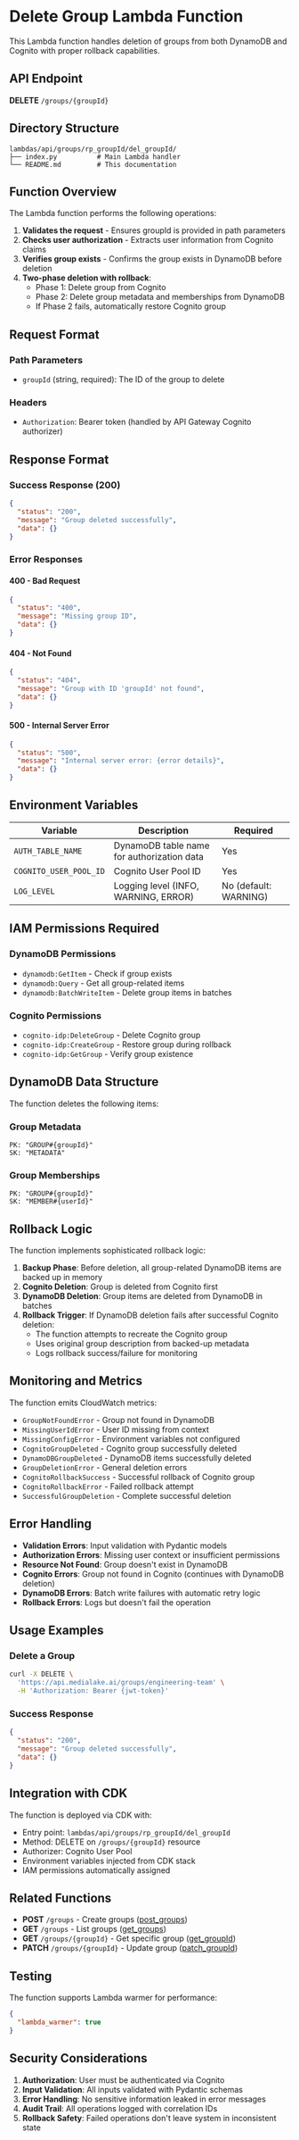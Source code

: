 # Delete Group Lambda Function

This Lambda function handles deletion of groups from both DynamoDB and Cognito with proper rollback capabilities.

## API Endpoint

**DELETE** `/groups/{groupId}`

## Directory Structure

```
lambdas/api/groups/rp_groupId/del_groupId/
├── index.py          # Main Lambda handler
└── README.md         # This documentation
```

## Function Overview

The Lambda function performs the following operations:

1. **Validates the request** - Ensures groupId is provided in path parameters
2. **Checks user authorization** - Extracts user information from Cognito claims
3. **Verifies group exists** - Confirms the group exists in DynamoDB before deletion
4. **Two-phase deletion with rollback**:
   - Phase 1: Delete group from Cognito
   - Phase 2: Delete group metadata and memberships from DynamoDB
   - If Phase 2 fails, automatically restore Cognito group

## Request Format

### Path Parameters
- `groupId` (string, required): The ID of the group to delete

### Headers
- `Authorization`: Bearer token (handled by API Gateway Cognito authorizer)

## Response Format

### Success Response (200)
```json
{
  "status": "200",
  "message": "Group deleted successfully",
  "data": {}
}
```

### Error Responses

#### 400 - Bad Request
```json
{
  "status": "400", 
  "message": "Missing group ID",
  "data": {}
}
```

#### 404 - Not Found
```json
{
  "status": "404",
  "message": "Group with ID 'groupId' not found", 
  "data": {}
}
```

#### 500 - Internal Server Error
```json
{
  "status": "500",
  "message": "Internal server error: {error details}",
  "data": {}
}
```

## Environment Variables

| Variable | Description | Required |
|----------|-------------|----------|
| `AUTH_TABLE_NAME` | DynamoDB table name for authorization data | Yes |
| `COGNITO_USER_POOL_ID` | Cognito User Pool ID | Yes |
| `LOG_LEVEL` | Logging level (INFO, WARNING, ERROR) | No (default: WARNING) |

## IAM Permissions Required

### DynamoDB Permissions
- `dynamodb:GetItem` - Check if group exists
- `dynamodb:Query` - Get all group-related items
- `dynamodb:BatchWriteItem` - Delete group items in batches

### Cognito Permissions  
- `cognito-idp:DeleteGroup` - Delete Cognito group
- `cognito-idp:CreateGroup` - Restore group during rollback
- `cognito-idp:GetGroup` - Verify group existence

## DynamoDB Data Structure

The function deletes the following items:

### Group Metadata
```
PK: "GROUP#{groupId}"
SK: "METADATA"
```

### Group Memberships
```
PK: "GROUP#{groupId}" 
SK: "MEMBER#{userId}"
```

## Rollback Logic

The function implements sophisticated rollback logic:

1. **Backup Phase**: Before deletion, all group-related DynamoDB items are backed up in memory
2. **Cognito Deletion**: Group is deleted from Cognito first
3. **DynamoDB Deletion**: Group items are deleted from DynamoDB in batches
4. **Rollback Trigger**: If DynamoDB deletion fails after successful Cognito deletion:
   - The function attempts to recreate the Cognito group
   - Uses original group description from backed-up metadata
   - Logs rollback success/failure for monitoring

## Monitoring and Metrics

The function emits CloudWatch metrics:

- `GroupNotFoundError` - Group not found in DynamoDB
- `MissingUserIdError` - User ID missing from context
- `MissingConfigError` - Environment variables not configured
- `CognitoGroupDeleted` - Cognito group successfully deleted
- `DynamoDBGroupDeleted` - DynamoDB items successfully deleted
- `GroupDeletionError` - General deletion errors
- `CognitoRollbackSuccess` - Successful rollback of Cognito group
- `CognitoRollbackError` - Failed rollback attempt
- `SuccessfulGroupDeletion` - Complete successful deletion

## Error Handling

- **Validation Errors**: Input validation with Pydantic models
- **Authorization Errors**: Missing user context or insufficient permissions
- **Resource Not Found**: Group doesn't exist in DynamoDB
- **Cognito Errors**: Group not found in Cognito (continues with DynamoDB deletion)
- **DynamoDB Errors**: Batch write failures with automatic retry logic
- **Rollback Errors**: Logs but doesn't fail the operation

## Usage Examples

### Delete a Group
```bash
curl -X DELETE \
  'https://api.medialake.ai/groups/engineering-team' \
  -H 'Authorization: Bearer {jwt-token}'
```

### Success Response
```json
{
  "status": "200",
  "message": "Group deleted successfully", 
  "data": {}
}
```

## Integration with CDK

The function is deployed via CDK with:
- Entry point: `lambdas/api/groups/rp_groupId/del_groupId`
- Method: DELETE on `/groups/{groupId}` resource
- Authorizer: Cognito User Pool
- Environment variables injected from CDK stack
- IAM permissions automatically assigned

## Related Functions

- **POST** `/groups` - Create groups ([post_groups](../../../post_groups/))
- **GET** `/groups` - List groups ([get_groups](../../../get_groups/))
- **GET** `/groups/{groupId}` - Get specific group ([get_groupId](../get_groupId/))
- **PATCH** `/groups/{groupId}` - Update group ([patch_groupId](../patch_groupId/))

## Testing

The function supports Lambda warmer for performance:
```json
{
  "lambda_warmer": true
}
```

## Security Considerations

1. **Authorization**: User must be authenticated via Cognito
2. **Input Validation**: All inputs validated with Pydantic schemas
3. **Error Handling**: No sensitive information leaked in error messages
4. **Audit Trail**: All operations logged with correlation IDs
5. **Rollback Safety**: Failed operations don't leave system in inconsistent state 